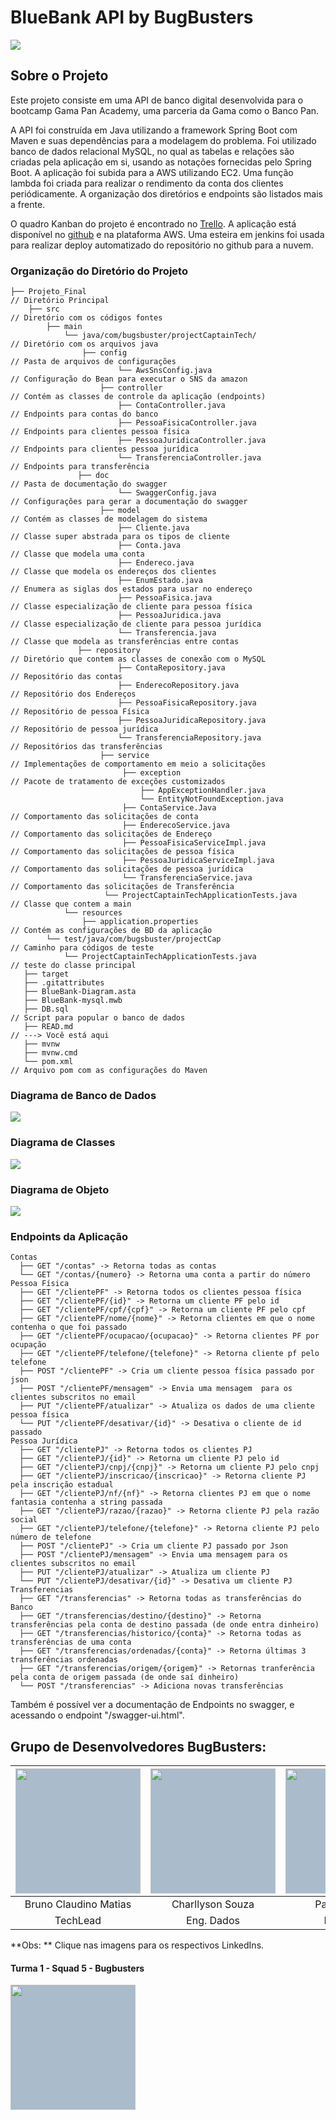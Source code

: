 # BlueBank  API by BugBusters

![](https://github.com/TML45/Projeto_Final/blob/developer/BlueBank.png?raw=true)

## Sobre o Projeto

Este projeto consiste em uma API de banco digital desenvolvida para o bootcamp Gama Pan Academy, uma parceria da Gama como o Banco Pan.

A API foi construída em Java utilizando a framework Spring Boot com Maven e suas dependências para a modelagem do problema. Foi utilizado banco de dados relacional MySQL, no qual as tabelas e  relações são criadas pela aplicação em si, usando as notações fornecidas pelo Spring Boot. A aplicação foi subida para a AWS utilizando EC2. Uma função lambda foi criada para realizar o rendimento da conta dos clientes periódicamente. A organização dos diretórios e endpoints são listados mais a frente.

O quadro Kanban do projeto é encontrado no [Trello](https://trello.com/invite/b/Xe8WKBZ4/82ca1738ea2e196b0192582c6951c74d/quadro-kanban-bugbusters). A aplicação está disponível no [github](https://github.com/brunoclaudino/Projeto_Final) e na plataforma AWS. Uma esteira em jenkins foi usada para realizar deploy automatizado do repositório no github para a nuvem.

### Organização do Diretório do Projeto

```
├── Projeto_Final                                                        // Diretório Principal
    ├── src                                                              // Diretório com os códigos fontes
        ├── main
            └── java/com/bugsbuster/projectCaptainTech/                  // Diretório com os arquivos java
        	    ├── config                                               // Pasta de arquivos de configurações
​                        └── AwsSnsConfig.java                                // Configuração do Bean para executar o SNS da amazon
​                    ├── controller                                           // Contém as classes de controle da aplicação (endpoints)
​                        ├── ContaController.java                             // Endpoints para contas do banco
​                        ├── PessoaFisicaController.java                      // Endpoints para clientes pessoa física
​                        ├── PessoaJuridicaController.java                    // Endpoints para clientes pessoa jurídica
​                        └── TransferenciaController.java                     // Endpoints para transferência
​        	    ├── doc                                                  // Pasta de documentação do swagger
​                        └── SwaggerConfig.java                               // Configurações para gerar a documentação do swagger
​                    ├── model                                                // Contém as classes de modelagem do sistema
​                        ├── Cliente.java                                     // Classe super abstrada para os tipos de cliente
​                        ├── Conta.java                                       // Classe que modela uma conta
​                        ├── Endereco.java                                    // Classe que modela os endereços dos clientes
​                        ├── EnumEstado.java                                  // Enumera as siglas dos estados para usar no endereço
​                        ├── PessoaFisica.java                                // Classe especialização de cliente para pessoa física
​                        ├── PessoaJuridica.java                              // Classe especialização de cliente para pessoa jurídica
​                        └── Transferencia.java                               // Classe que modela as transferências entre contas
​        	    ├── repository                                           // Diretório que contem as classes de conexão com o MySQL
​                        ├── ContaRepository.java                             // Repositório das contas
​                        ├── EnderecoRepository.java                          // Repositório dos Endereços
​                        ├── PessoaFisicaRepository.java                      // Repositório de pessoa Física
​                        ├── PessoaJuridicaRepository.java                    // Repositório de pessoa jurídica
​                        └── TransferenciaRepository.java                     // Repositórios das transferências
​                    ├── service                                              // Implementações de comportamento em meio a solicitações
                         ├── exception                                        // Pacote de tratamento de exceções customizados
                             ├── AppExceptionHandler.java
                             └── EntityNotFoundException.java
                         ├── ContaService.Java                                // Comportamento das solicitações de conta
                         ├── EnderecoService.java                             // Comportamento das solicitações de Endereço
                         ├── PessoaFisicaServiceImpl.java                     // Comportamento das solicitações de pessoa física
                         ├── PessoaJuridicaServiceImpl.java                   // Comportamento das solicitações de pessoa jurídica
                         └── TransferenciaService.java                        // Comportamento das solicitações de Transferência
                     └── ProjectCaptainTechApplicationTests.java              // Classe que contem a main
            └── resources
                ├── application.properties                                    // Contém as configurações de BD da aplicação
        └── test/java/com/bugsbuster/projectCap                               // Caminho para códigos de teste
            └── ProjectCaptainTechApplicationTests.java         	          // teste do classe principal
   ├── target
   ├── .gitattributes
   ├── BlueBank-Diagram.asta
   ├── BlueBank-mysql.mwb
   ├── DB.sql                                                                // Script para popular o banco de dados
   ├── READ.md                                                               // ---> Você está aqui
   ├── mvnw
   ├── mvnw.cmd
   └── pom.xml                                                               // Arquivo pom com as configurações do Maven

```

### Diagrama de Banco de Dados

![](https://github.com/TML45/Projeto_Final/blob/developer/RelationalDiagram.png?raw=true)

### Diagrama de Classes

![](https://github.com/TML45/Projeto_Final/blob/developer/ClassDiagram.png?raw=true)

### Diagrama de Objeto

![](https://github.com/TML45/Projeto_Final/blob/developer/ObjectDiagram.png?raw=true)

### Endpoints da Aplicação

```
Contas
  ├── GET "/contas" -> Retorna todas as contas
  └── GET "/contas/{numero} -> Retorna uma conta a partir do número
Pessoa Física
  ├── GET "/clientePF" -> Retorna todos os clientes pessoa física
  ├── GET "/clientePF/{id}" -> Retorna um cliente PF pelo id
  ├── GET "/clientePF/cpf/{cpf}" -> Retorna um cliente PF pelo cpf
  ├── GET "/clientePF/nome/{nome}" -> Retorna clientes em que o nome contenha o que foi passado
  ├── GET "/clientePF/ocupacao/{ocupacao}" -> Retorna clientes PF por ocupação
  ├── GET "/clientePF/telefone/{telefone}" -> Retorna cliente pf pelo telefone
  ├── POST "/clientePF" -> Cria um cliente pessoa física passado por json
  ├── POST "/clientePF/mensagem" -> Envia uma mensagem  para os clientes subscritos no email
  ├── PUT "/clientePF/atualizar" -> Atualiza os dados de uma cliente pessoa física
  └── PUT "/clientePF/desativar/{id}" -> Desativa o cliente de id passado
Pessoa Jurídica
  ├── GET "/clientePJ" -> Retorna todos os clientes PJ
  ├── GET "/clientePJ/{id}" -> Retorna um cliente PJ pelo id
  ├── GET "/clientePJ/cnpj/{cnpj}" -> Retorna um cliente PJ pelo cnpj
  ├── GET "/clientePJ/inscricao/{inscricao}" -> Retorna cliente PJ pela inscrição estadual
  ├── GET "/clientePJ/nf/{nf}" -> Retorna clientes PJ em que o nome fantasia contenha a string passada
  ├── GET "/clientePJ/razao/{razao}" -> Retorna cliente PJ pela razão social
  ├── GET "/clientePJ/telefone/{telefone}" -> Retorna cliente PJ pelo número de telefone
  ├── POST "/clientePJ" -> Cria um cliente PJ passado por Json
  ├── POST "/clientePJ/mensagem" -> Envia uma mensagem para os clientes subscritos no email
  ├── PUT "/clientePJ/atualizar" -> Atualiza um cliente PJ
  └── PUT "/clientePJ/desativar/{id}" -> Desativa um cliente PJ
Transferencias
  ├── GET "/transferencias" -> Retorna todas as transferências do Banco
  ├── GET "/transferencias/destino/{destino}" -> Retorna transferências pela conta de destino passada (de onde entra dinheiro)
  ├── GET "/transferencias/historico/{conta}" -> Retorna todas as transferências de uma conta
  ├── GET "/transferencias/ordenadas/{conta}" -> Retorna últimas 3 transferências ordenadas
  ├── GET "/transferencias/origem/{origem}" -> Retornas tranferência pela conta de origem passada (de onde saí dinheiro)
  └── POST "/transferencias" -> Adiciona novas transferências
```

Também é possível ver a documentação de Endpoints no swagger, e acessando o endpoint "/swagger-ui.html".

## **Grupo de Desenvolvedores BugBusters:**

| <a href="https://www.linkedin.com/in/brunoclaudino/" target="blank"><img style="background-color: #abc" align="center" src="https://media-exp1.licdn.com/dms/image/C4D03AQHd69eitnICbQ/profile-displayphoto-shrink_200_200/0/1662683521622?e=1669248000&v=beta&t=2bqtHdJCZT3BDj2YT1v5xcIcatrpph985RXg4z5MC80" height="200" width="200" /></a> | <a href="https://www.linkedin.com/in/charllyson-souza-248576108/" target="blank"><img style="background-color: #abc" align="center" src="https://media-exp1.licdn.com/dms/image/C4E03AQH9Nv9sPVRdag/profile-displayphoto-shrink_200_200/0/1637415485830?e=1643241600&v=beta&t=HFJ6rtiQsLOn8Tsi16HDkBlr6dS4iQz0evx6X_9Sf6o" height="200" width="200" /></a> | <a href="https://www.linkedin.com/in/paulo-queiroz-7048b1a0" target="blank"><img style="background-color: #abc" align="center" src="https://ca.slack-edge.com/T02FTTBGALF-U02GFCYJPBN-9868142ab62f-512" height="200" width="200" /></a> | <a href="https://www.linkedin.com/in/jadergreiner/" target="blank"><img style="background-color: #abc" align="center" src="https://media-exp1.licdn.com/dms/image/C4D03AQFEoP9EyJQb8A/profile-displayphoto-shrink_800_800/0/1629280866731?e=1643241600&v=beta&t=YqOTfjreEJd2fyAtW2OExNGcd7H3f2iO58sKjyBvKcA" height="200" width="200" /></a> | <a href="https://www.linkedin.com/in/tassio-linhares-6b3b07226/"><img style="background-color: #abc" align="center" src="https://ca.slack-edge.com/T02FTTBGALF-U02GGE4376Y-9e8d00e36951-512" height="200" width="200" /></a> |
| :----------------------------------------------------------: | :----------------------------------------------------------: | :----------------------------------------------------------: | :----------------------------------------------------------: | :----------------------------------------------------------: |
|                    Bruno Claudino Matias                     |                       Charllyson Souza                       |                        Paulo Queiroz                         |                        Jader Greiner                         |                       Tassio Linhares                        |
|TechLead                                                              |  Eng. Dados                                                            |                                                     Developer         |           Developer                                                   |           Eng. Cloud                                                   |

**Obs: ** Clique nas imagens para os respectivos LinkedIns.



#### Turma 1 - Squad 5 - Bugbusters

<a href="https://www.linkedin.com/in/brunoclaudino/" target="blank"><img style="background-color: #abc" align="center" src="https://github.com/TML45/Projeto_Final/blob/developer/BugBusters.png?raw=true" height="200" width="200" /></a>

